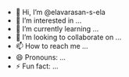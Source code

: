 - 👋 Hi, I’m @elavarasan-s-ela
- 👀 I’m interested in ...
- 🌱 I’m currently learning ...
- 💞️ I’m looking to collaborate on ...
- 📫 How to reach me ...
- 😄 Pronouns: ...
- ⚡ Fun fact: ...

<!---
elavarasan-s-ela/elavarasan-s-ela is a ✨ special ✨ repository because its `README.md` (this file) appears on your GitHub profile.
You can click the Preview link to take a look at your changes.
--->

